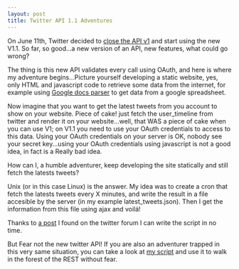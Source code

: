 ```yaml
---
layout: post
title: Twitter API 1.1 Adventures
---
```


On June 11th, Twitter decided to [close the API v1](https://dev.twitter.com/blog/api-v1-is-retired) and start using the new V1.1. So far, so good...a new version of an API, new features, what could go wrong?

The thing is this new API validates every call using OAuth, and here is where my adventure begins...Picture yourself developing a static website, yes, only HTML and javascript code to retrieve some data from the internet, for example using [Google docs parser](https://bitbucket.org/ideasagiles/google-docs-simple-parser/wiki/Home) to get data from a google spreadsheet. 

Now imagine that you want to get the latest tweets from you account to show on your website. Piece of cake! just fetch the user_timeline from twitter and render it on your website...well, that WAS a piece of cake when you can use V1; on V1.1 you need to use your OAuth credentials to access to this data. Using your OAuth credentials on your server is OK, nobody see your secret key...using your OAuth credentials using javascript is not a good idea, in fact is a Really bad idea.

How can I, a humble adventurer, keep developing the site statically and still fetch the latests tweets?

Unix (or in this case Linux) is the answer. My idea was to create a cron that fetch the latests tweets every X minutes, and write the result in a file accesible by the server (in my example latest_tweets.json). Then I get the information from this file using ajax and voilá!

Thanks to [a post](https://dev.twitter.com/discussions/14460) I found on the twitter forum I can write the script in no time.

But Fear not the new twitter API! If you are also an adventurer trapped in this very same situation, you can take a look at [my script](https://github.com/gianu/latest_tweet://github.com/gianu/latest_tweets) and use it to walk in the forest of the REST without fear.
